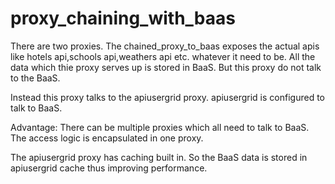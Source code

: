 # proxy_chaining_with_baas

There are two proxies.
The chained_proxy_to_baas exposes the actual apis like hotels api,schools api,weathers api etc. whatever it need to be.
All the data which thie proxy serves up is stored in BaaS.
But this proxy do not talk to the BaaS.

Instead this proxy talks to the apiusergrid proxy. apiusergrid is configured to talk to BaaS.

Advantage: There can be multiple proxies which all need to talk to BaaS. The access logic is encapsulated in one proxy.

The apiusergrid proxy has caching built in. So the BaaS data is stored in apiusergrid cache thus improving performance. 
